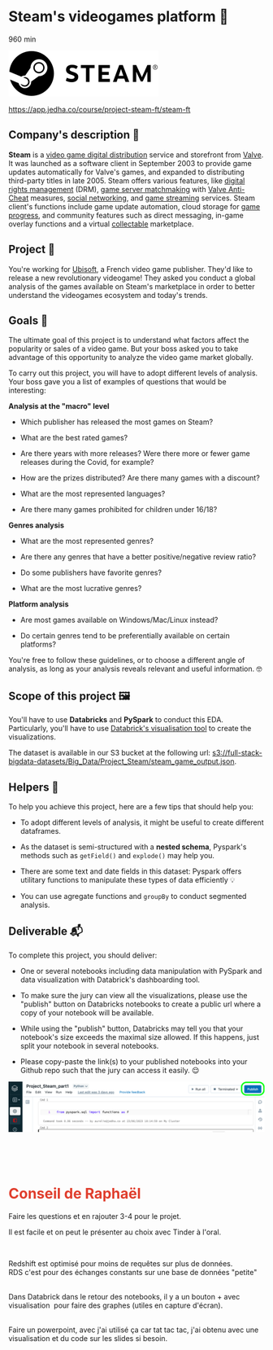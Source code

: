 # Steam's videogames platform 👾

960 min

![alt text](media/image-1.png)

https://app.jedha.co/course/project-steam-ft/steam-ft

## Company's description 📇

**Steam** is a <ins>video game digital distribution</ins> service and storefront from <ins>Valve</ins>. It was launched as a software client in September 2003 to provide game updates automatically for Valve's games, and expanded to distributing third-party titles in late 2005. Steam offers various features, like <ins>digital rights management</ins> (DRM), <ins>game server matchmaking</ins> with <ins>Valve Anti-Cheat</ins> measures, <ins>social networking</ins>, and <ins>game streaming</ins> services. Steam client's functions include game update automation, cloud storage for <ins>game progress</ins>, and community features such as direct messaging, in-game overlay functions and a virtual <ins>collectable</ins> marketplace.

## Project 🚧

You're working for <ins>Ubisoft</ins>, a French video game publisher. They'd like to release a new revolutionary videogame! They asked you conduct a global analysis of the games available on Steam's marketplace in order to better understand the videogames ecosystem and today's trends.

## Goals 🎯

The ultimate goal of this project is to understand what factors affect the popularity or sales of a video game. But your boss asked you to take advantage of this opportunity to analyze the video game market globally.

To carry out this project, you will have to adopt different levels of analysis. Your boss gave you a list of examples of questions that would be interesting:

**Analysis at the "macro" level**

- Which publisher has released the most games on Steam?
    
- What are the best rated games?
    
- Are there years with more releases? Were there more or fewer game releases during the Covid, for example?
    
- How are the prizes distributed? Are there many games with a discount?
    
- What are the most represented languages?
    
- Are there many games prohibited for children under 16/18?
    

**Genres analysis**

- What are the most represented genres?
    
- Are there any genres that have a better positive/negative review ratio?
    
- Do some publishers have favorite genres?
    
- What are the most lucrative genres?
    

**Platform analysis**

- Are most games available on Windows/Mac/Linux instead?
    
- Do certain genres tend to be preferentially available on certain platforms?
    

You're free to follow these guidelines, or to choose a different angle of analysis, as long as your analysis reveals relevant and useful information. 🤓

## Scope of this project 🖼️

You'll have to use **Databricks** and **PySpark** to conduct this EDA. Particularly, you'll have to use <ins>Databrick's visualisation tool</ins> to create the visualizations.

The dataset is available in our S3 bucket at the following url: [s3://full-stack-bigdata-datasets/Big_Data/Project_Steam/steam_game_output.json](s3://full-stack-bigdata-datasets/Big_Data/Project_Steam/steam_game_output.json).

## Helpers 🦮

To help you achieve this project, here are a few tips that should help you:

- To adopt different levels of analysis, it might be useful to create different dataframes.
    
- As the dataset is semi-structured with a **nested schema**, Pyspark's methods such as `getField()` and `explode()` may help you.
    
- There are some text and date fields in this dataset: Pyspark offers utilitary functions to manipulate these types of data efficiently 💡
    
- You can use agregate functions and `groupBy` to conduct segmented analysis.
    

## Deliverable 📬

To complete this project, you should deliver:

- One or several notebooks including data manipulation with PySpark and data visualization with Databrick's dashboarding tool.
    
- To make sure the jury can view all the visualizations, please use the "publish" button on Databricks notebooks to create a public url where a copy of your notebook will be available.
    
- While using the "publish" button, Databricks may tell you that your notebook's size exceeds the maximal size allowed. If this happens, just split your notebook in several notebooks.
    
- Please copy-paste the link(s) to your published notebooks into your Github repo such that the jury can access it easily. 😌
    

![alt text](media/image.png)

&nbsp;

&nbsp;

# <span style="color: rgb(224, 62, 45);">Conseil de Raphaël</span>

Faire les questions et en rajouter 3-4 pour le projet.

Il est facile et on peut le présenter au choix avec Tinder à l'oral.

&nbsp;

Redshift est optimisé pour moins de requêtes sur plus de données.  
RDS c'est pour des échanges constants sur une base de données "petite"  
<br/>

Dans Databrick dans le retour des notebooks, il y a un bouton + avec visualisation  pour faire des graphes (utiles en capture d'écran).  
<br/>

Faire un powerpoint, avec j'ai utilisé ça car tat tac tac, j'ai obtenu avec une visualisation et du code sur les slides si besoin.

&nbsp;